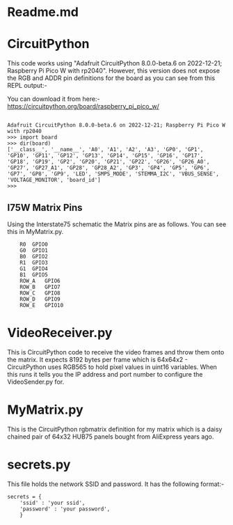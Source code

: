 # Readme.md

# CircuitPython

This code works using "Adafruit CircuitPython 8.0.0-beta.6 on 2022-12-21; Raspberry Pi Pico W with rp2040". However, this version does not expose the RGB and ADDR pin definitions for the board as you can see from this REPL output:-


You can download it from here:- https://circuitpython.org/board/raspberry_pi_pico_w/

```

Adafruit CircuitPython 8.0.0-beta.6 on 2022-12-21; Raspberry Pi Pico W with rp2040
>>> import board
>>> dir(board)
['__class__', '__name__', 'A0', 'A1', 'A2', 'A3', 'GP0', 'GP1', 'GP10', 'GP11', 'GP12', 'GP13', 'GP14', 'GP15', 'GP16', 'GP17', 'GP18', 'GP19', 'GP2', 'GP20', 'GP21', 'GP22', 'GP26', 'GP26_A0', 'GP27', 'GP27_A1', 'GP28', 'GP28_A2', 'GP3', 'GP4', 'GP5', 'GP6', 'GP7', 'GP8', 'GP9', 'LED', 'SMPS_MODE', 'STEMMA_I2C', 'VBUS_SENSE', 'VOLTAGE_MONITOR', 'board_id']
>>> 
```

## I75W Matrix Pins

Using the Interstate75 schematic the Matrix pins are as follows. You can see this in MyMatrix.py.

```
	R0	GPIO0
	G0	GPIO1
	B0	GPIO2
	R1	GPIO3
	G1	GPIO4
	B1 	GPIO5
	ROW_A	GPIO6
	ROW_B	GPIO7
	ROW_C	GPIO8
	ROW_D	GPIO9
	ROW_E	GPIO10
```

# VideoReceiver.py

This is CircuitPython code to receive the video frames and throw them onto the matrix. It expects 8192 bytes per frame which is 64x64x2 - CircuitPython uses RGB565 to hold pixel values in uint16 variables. When this runs it tells you the IP address and port number to configure the VideoSender.py for.

# MyMatrix.py

This is the CircuitPython rgbmatrix definition for my matrix which is a daisy chained pair of 64x32 HUB75 panels bought from AliExpress years ago.

# secrets.py

This file holds the network SSID and password. It has the following format:-

```
secrets = {
    'ssid' : 'your ssid',
    'password' : 'your password',
    }
```
